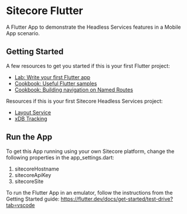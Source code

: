 # Sitecore Flutter

A Flutter App to demonstrate the Headless Services features in a Mobile App scenario.

## Getting Started

A few resources to get you started if this is your first Flutter project:

- [Lab: Write your first Flutter app](https://flutter.dev/docs/get-started/codelab)
- [Cookbook: Useful Flutter samples](https://flutter.dev/docs/cookbook)
- [Cookbook: Building navigation on Named Routes](https://flutter.dev/docs/cookbook/navigation/named-routes)

Resources if this is your first Sitecore Headless Services project:
- [Layout Service](https://jss.sitecore.com/docs/fundamentals/services/layout-service)
- [xDB Tracking](https://jss.sitecore.com/docs/fundamentals/services/tracking)

## Run the App

To get this App running using your own Sitecore platform, change the following properties in the app_settings.dart:
1. sitecoreHostname
2. sitecoreApiKey
3. sitecoreSite

To run the Flutter App in an emulator, follow the instructions from the Getting Started guide: https://flutter.dev/docs/get-started/test-drive?tab=vscode
